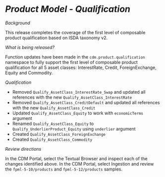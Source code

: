 # *Product Model - Qualification*

_Background_

This release completes the coverage of the first level of composable product qualification based on ISDA taxonomy v2.

_What is being released?_

Function updates have been made in the `cdm.product.qualification` namespace to fully support the first level of composable product qualification for all 5 asset classes: InterestRate, Credit, ForeignExchange, Equity and Commodity.

_Qualification_

- Removed `Qualify_AssetClass_InterestRate_Swap` and updated all references with the new `Qualify_AssetClass_InterestRate`
- Removed `Qualify_AssetClass_CreditDefault` and updated all references with the new `Qualify_AssetClass_Credit`
- Updated `Qualify_AssetClass_Equity` to work with `economicTerms` argument
- Renamed `Qualify_AssetClass_Equity` to `Qualify_UnderlierProduct_Equity` using `underlier` argument
- Created `Qualify_AssetClass_ForeignExchange`
- Created `Qualify_AssetClass_Commodity`

_Review directions_

In the CDM Portal, select the Textual Browser and inspect each of the changes identified above.
In the CDM Portal, select Ingestion and review the `fpml-5-10/products` and `fpml-5-12/products` samples.

